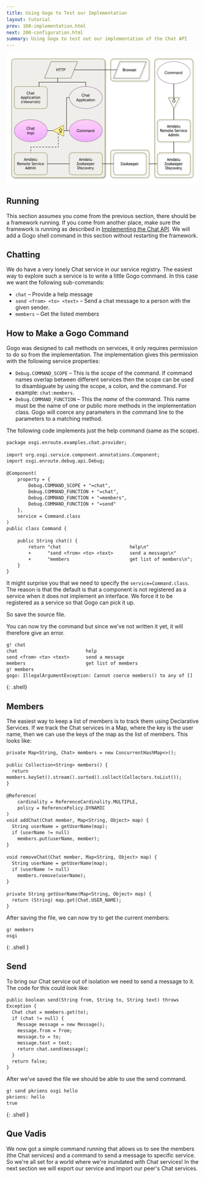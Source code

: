 ```yaml
---
title: Using Gogo to Test our Implementation
layout: tutorial
prev: 160-implementation.html
next: 200-configuration.html
summary: Using Gogo to test out our implementation of the Chat API
---
```


![Chat Service](/img/tutorial_rsa/overview-command.png)

## Running

This section assumes you come from the previous section, there should be a framework running. If you come from another place, make sure the framework is running as described in [Implementing the Chat API](160-implementation.html). We will add a Gogo shell command in this section without restarting the framework.


## Chatting

We do have a very lonely Chat service in our service registry. The easiest way to explore such a service is to write a little Gogo command. In this case we want the following sub-commands:

* `chat` – Provide a help message
* `send <from> <to> <text>` – Send a chat message to a person with the given sender.
* `members` – Get the listed members

## How to Make a Gogo Command

Gogo was designed to call methods on services, it only requires permission to do so from the implementation. The implementation gives this permission with the following service properties:

* `Debug.COMMAND_SCOPE` – This is the _scope_ of the command. If command names overlap between different services then the scope can be used to disambiguate by using the scope, a colon, and  the command. For example: `chat:members`.
* `Debug.COMMAND_FUNCTION` – This the _name_ of the command. This name must be the name of one or public more methods in the implementation class. Gogo will coerce any parameters in the command line to the parameters to a matching method.



The following code implements just the help command (same as the scope).

	package osgi.enroute.examples.chat.provider;
	
	import org.osgi.service.component.annotations.Component;
	import osgi.enroute.debug.api.Debug;

	@Component(
		property = { 
			Debug.COMMAND_SCOPE + "=chat", 
			Debug.COMMAND_FUNCTION + "=chat",
			Debug.COMMAND_FUNCTION + "=members",
			Debug.COMMAND_FUNCTION + "=send"
		},
		service = Command.class
	)
	public class Command {
	
		public String chat() {
			return "chat                         help\n"
			+      "send <from> <to> <text>      send a message\n"
			+      "members                      get list of members\n";
		}
	}

It might surprise you that we need to specify the `service=Command.class`. The reason is that the default is that a component is not registered as a service when it does not implement an interface. We force it to be registered as a service so that Gogo can pick it up.

So save the source file.

You can now try the command but since we've not written it yet, it will therefore give an error.

	g! chat
	chat                         help
	send <from> <to> <text>      send a message
	members                      get list of members
	g! members
	gogo: IllegalArgumentException: Cannot coerce members() to any of []
{: .shell}


## Members

The easiest way to keep a list of members is to track them using Declarative Services. If we track the Chat services in a Map, where the key is the user name, then we can use the keys of the map as the list of members. This looks like:
	 
	private Map<String, Chat> members = new ConcurrentHashMap<>();

	public Collection<String> members() {
	  return members.keySet().stream().sorted().collect(Collectors.toList());
	}

	@Reference(
		cardinality = ReferenceCardinality.MULTIPLE, 
		policy = ReferencePolicy.DYNAMIC
	)
	void addChat(Chat member, Map<String, Object> map) {
	  String userName = getUserName(map);
	  if (userName != null)
	    members.put(userName, member);
	}

	void removeChat(Chat member, Map<String, Object> map) {
	  String userName = getUserName(map);
	  if (userName != null)
	    members.remove(userName);
	}

	private String getUserName(Map<String, Object> map) {
	  return (String) map.get(Chat.USER_NAME);
	}

After saving the file, we can now try to get the current members:

	g! members
	osgi
{: .shell }


## Send

To bring our Chat service out of isolation we need to send a message to it. The code for this could look like:

	public boolean send(String from, String to, String text) throws Exception {
	  Chat chat = members.get(to);
	  if (chat != null) {
	    Message message = new Message();
	    message.from = from;
	    message.to = to;
	    message.text = text;
	    return chat.send(message);
	  }
	  return false;
	}

After we've saved the file we should be able to use the send command.

	g! send pkriens osgi hello
	pkriens: hello
	true
{: .shell }


## Que Vadis

We now got a simple command running that allows us to see the members (the Chat services) and a command to send a message to specific service. So we're all set for a world where we're inundated with Chat services! In the next section we will export our service and import our peer's Chat services.
